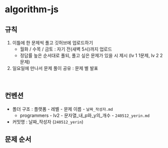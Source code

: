 # algorithm-js

## 규칙
1. 이틀에 한 문제씩 풀고 깃허브에 업로드하기
   - 월화 / 수목 / 금토 : 자기 전(새벽 5시)까지 업로드
   - 정답률 높은 순서대로 풀되, 풀고 싶은 문제가 있을 시 제시 (lv 1 1문제, lv 2 2문제)
2. 일요일에 만나서 문제 풀이 공유 : 문제 별 발표
<br>

## 컨벤션
- 폴더 구조 : 플랫폼 - 레벨 - 문제 이름 - `날짜_작성자.md`
  - programmers - lv2 - 문자열_내_p와_y의_개수 - `240512_yerin.md`
- 커밋명 : 날짜_작성자 (`240512_yerin`)

## 문제 순서
